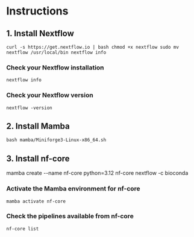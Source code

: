 # Instructions

## 1. Install Nextflow

`curl -s https://get.nextflow.io | bash
chmod +x nextflow
sudo mv nextflow /usr/local/bin
nextflow info`

### Check your Nextflow installation

`nextflow info`

### Check your Nextflow version

`nextflow -version`

## 2. Install Mamba 

`bash mamba/Miniforge3-Linux-x86_64.sh`

## 3. Install nf-core

mamba create --name nf-core python=3.12 nf-core nextflow -c bioconda

### Activate the Mamba environment for nf-core

`mamba activate nf-core`

### Check the pipelines available from nf-core

`nf-core list`